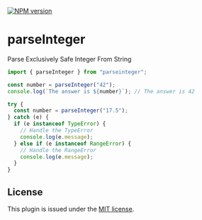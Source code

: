 [![NPM version](https://img.shields.io/npm/v/parseinteger.svg)](https://www.npmjs.com/package/parseinteger)

# parseInteger

Parse Exclusively Safe Integer From String

```typescript
import { parseInteger } from "parseinteger";

const number = parseInteger("42");
console.log(`The answer is ${number}`); // The answer is 42

try {
  const number = parseInteger("17.5");
} catch (e) {
  if (e instanceof TypeError) {
    // Handle the TypeError
    console.log(e.message);
  } else if (e instanceof RangeError) {
    // Handle the RangeError
    console.log(e.message);
  }
}
```

## License

This plugin is issued under the [MIT license](./LICENSE).

